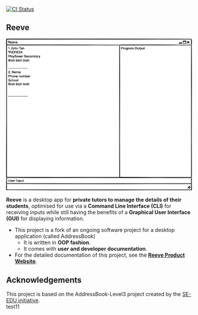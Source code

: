 [![CI Status](https://github.com/se-edu/addressbook-level3/workflows/Java%20CI/badge.svg)](https://github.com/se-edu/addressbook-level3/actions)

## Reeve
![Ui](docs/images/Ui.png)

**Reeve** is a desktop app for **private tutors to manage the details of their students**, optimised for use via a **Command Line Interface (CLI)** for receiving inputs while still having the benefits of a **Graphical User Interface (GUI)** for displaying information.  

* This project is a fork of an ongoing software project for a desktop application (called AddressBook)
    * It is written in **OOP fashion**.
    * It comes with **user and developer documentation**.
* For the detailed documentation of this project, see the [**Reeve Product Website**](https://ay2021s1-cs2103t-w15-2.github.io/tp/).

## Acknowledgements
This project is based on the AddressBook-Level3 project created by the [SE-EDU initiative](https://se-education.org).  
test11

